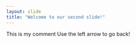 ```yaml
---
layout: slide
title: "Welcome to our second slide!"
---
```

This is my comment
Use the left arrow to go back!
